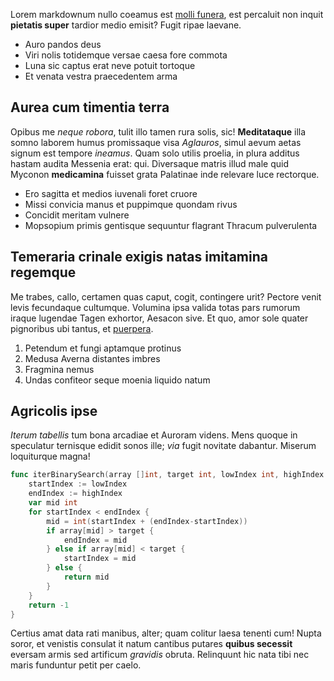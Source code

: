 Lorem markdownum nullo coeamus est [molli funera](http://domus.com/ad-similis),
est percaluit non inquit **pietatis super** tardior medio emisit? Fugit ripae
laevane.

-   Auro pandos deus
-   Viri nolis totidemque versae caesa fore commota
-   Luna sic captus erat neve potuit tortoque
-   Et venata vestra praecedentem arma

## Aurea cum timentia terra

Opibus me _neque robora_, tulit illo tamen rura solis, sic! **Meditataque** illa
somno laborem humus promissaque visa _Aglauros_, simul aevum aetas signum est
tempore _ineamus_. Quam solo utilis proelia, in plura additus hastam audita
Messenia erat: qui. Diversaque matris illud male quid Myconon **medicamina**
fuisset grata Palatinae inde relevare luce rectorque.

-   Ero sagitta et medios iuvenali foret cruore
-   Missi convicia manus et puppimque quondam rivus
-   Concidit meritam vulnere
-   Mopsopium primis gentisque sequuntur flagrant Thracum pulverulenta

## Temeraria crinale exigis natas imitamina regemque

Me trabes, callo, certamen quas caput, cogit, contingere urit? Pectore venit
levis fecundaque cultumque. Volumina ipsa valida totas pars rumorum iraque
lugendae Tagen exhortor, Aesacon sive. Et quo, amor sole quater pignoribus ubi
tantus, et [puerpera](http://victor-praetentaque.io/dolor).

1. Petendum et fungi aptamque protinus
2. Medusa Averna distantes imbres
3. Fragmina nemus
4. Undas confiteor seque moenia liquido natum

## Agricolis ipse

_Iterum tabellis_ tum bona arcadiae et Auroram videns. Mens quoque in speculatur
ternisque edidit sonos ille; _via_ fugit novitate dabantur. Miserum loquiturque
magna!

```go
func iterBinarySearch(array []int, target int, lowIndex int, highIndex int) int {
	startIndex := lowIndex
	endIndex := highIndex
	var mid int
	for startIndex < endIndex {
		mid = int(startIndex + (endIndex-startIndex))
		if array[mid] > target {
			endIndex = mid
		} else if array[mid] < target {
			startIndex = mid
		} else {
			return mid
		}
	}
	return -1
}
```

Certius amat data rati manibus, alter; quam colitur laesa tenenti cum! Nupta
soror, et venistis consulat it natum cantibus putares **quibus secessit**
eversam armis sed artificum _gravidis_ obruta. Relinquunt hic nata tibi nec
maris funduntur petit per caelo.
